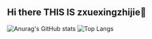 ## Hi there THIS IS zxuexingzhijie👋

![Anurag's GitHub stats](https://github-readme-stats.vercel.app/api?username=zxuexingzhijie)
![Top Langs](https://github-readme-stats.vercel.app/api/top-langs/?username=zxuexingzhijie)




